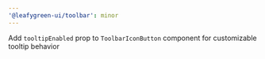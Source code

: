 ```yaml
---
'@leafygreen-ui/toolbar': minor
---
```


Add `tooltipEnabled` prop to `ToolbarIconButton` component for customizable tooltip behavior
